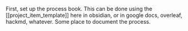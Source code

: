 First, set up the process book. This can be done using the [[project_item_template]] here in obsidian, or in google docs, overleaf, hackmd, whatever. Some place to document the process. 

